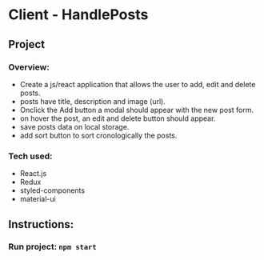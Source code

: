 # Client - HandlePosts

## Project

### Overview:

- Create a js/react application that allows the user to add, edit and delete posts.
- posts have title, description and image (url).
- Onclick the Add button a modal should appear with the new post form.
- on hover the post, an edit and delete button should appear.
- save posts data on local storage.
- add sort button to sort cronologically the posts.

### Tech used:

- React.js
- Redux
- styled-components
- material-ui

## Instructions:

### Run project: `npm start`
